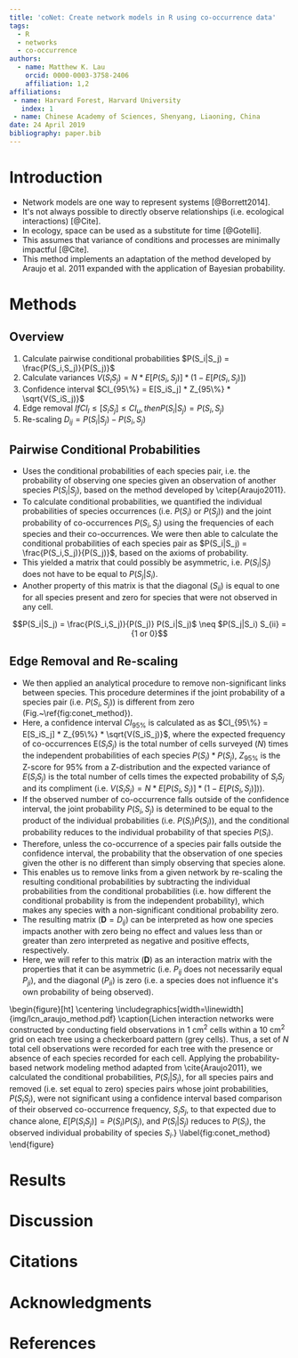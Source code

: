 ```yaml
---
title: 'coNet: Create network models in R using co-occurrence data'
tags:
  - R
  - networks
  - co-occurrence
authors:
  - name: Matthew K. Lau
    orcid: 0000-0003-3758-2406
    affiliation: 1,2
affiliations:
 - name: Harvard Forest, Harvard University 
   index: 1
 - name: Chinese Academy of Sciences, Shenyang, Liaoning, China 
date: 24 April 2019
bibliography: paper.bib
---
```



# Introduction

* Network models are one way to represent systems [@Borrett2014].
* It's not always possible to directly observe relationships
  (i.e. ecological interactions) [@Cite].
* In ecology, space can be used as a substitute for time [@Gotelli].
* This assumes that variance of conditions and processes are minimally
  impactful [@Cite].
* This method implements an adaptation of the method developed by
  Araujo et al. 2011 expanded with the application of Bayesian
  probability.

# Methods

## Overview

1. Calculate pairwise conditional probabilities $P(S_i|S_j) = \frac{P(S_i,S_j)}{P(S_j)}$
2. Calculate variances $V(S_iS_j) = N * E[P(S_i,S_j)] * (1 -
E[P(S_i,S_j)])$
3. Confidence interval $CI_{95\%} = E[S_iS_j] * Z_{95\%} * \sqrt{V(S_iS_j)}$
4. Edge removal $If CI_{l} \leq [S_iS_j] \leq CI_{u}, then P(S_i|S_j) = P(S_i,S_j)$
5. Re-scaling $D_{ij} = P(S_i|S_j) - P(S_i,S_j)$

## Pairwise Conditional Probabilities

* Uses the conditional probabilities of each species pair, i.e. the
probability of observing one species given an observation of another
species $P(S_i | S_j)$, based on the method developed by
\citep{Araujo2011}. 
* To calculate conditional probabilities, we quantified the individual
probabilities of species occurrences (i.e. $P(S_i)$ or $P(S_j)$) and
the joint probability of co-occurrences $P(S_i,S_j)$ using the
frequencies of each species and their co-occurrences. We were then
able to calculate the conditional probabilities of each species pair
as $P(S_i|S_j) = \frac{P(S_i,S_j)}{P(S_j)}$, based on the axioms of
probability. 
* This yielded a matrix that could possibly be asymmetric,
i.e. $P(S_i|S_j)$ does not have to be equal to $P(S_j|S_i)$.
* Another property of this matrix is that the diagonal ($S_{ii}$) is
equal to one for all species present and zero for species that were
not observed in any cell.

```math
P(S_i|S_j) = \frac{P(S_i,S_j)}{P(S_j)}

P(S_i|S_j)$ \neq $P(S_j|S_i)

S_{ii} = {1 or 0}
```


## Edge Removal and Re-scaling

* We then applied an analytical procedure to remove non-significant
links between species. This procedure determines if the joint
probability of a species pair (i.e. $P(S_i,S_j)$) is different from
zero (Fig.~\ref{fig:conet_method}).
* Here, a confidence interval $CI_{95\%}$ is calculated as as
$CI_{95\%} = E[S_iS_j] * Z_{95\%} * \sqrt{V(S_iS_j)}$, where the
expected frequency of co-occurrences E($S_iS_j$) is the total number
of cells surveyed ($N$) times the independent probabilities of each
species $P(S_i) * P(S_j)$, $Z_{95\%}$ is the Z-score for 95\% from a
Z-distribution and the expected variance of $E(S_iS_j)$ is the total
number of cells times the expected probability of $S_iS_j$ and its
compliment (i.e. $V(S_iS_j) = N * E[P(S_i,S_j)] * (1 -
E[P(S_i,S_j)])$). 
* If the observed number of co-occurrence falls outside of the
confidence interval, the joint probability $P(S_i,S_j)$ is determined
to be equal to the product of the individual probabilities
(i.e. $P(S_i) \dot P(S_j)$), and the conditional probability reduces
to the individual probability of that species $P(S_i)$.
* Therefore, unless the co-occurrence of a species pair falls outside
the confidence interval, the probability that the observation of one
species given the other is no different than simply observing that
species alone. 
* This enables us to remove links from a given network by
re-scaling the resulting conditional probabilities by subtracting the
individual probabilities from the conditional probabilities (i.e. how
different the conditional probability is from the independent
probability), which makes any species with a non-significant
conditional probability zero. 
* The resulting matrix ($\mathbf{D} = D_{ij}$) can be interpreted as
how one species impacts another with zero being no effect and values
less than or greater than zero interpreted as negative and positive
effects, respectively. 
* Here, we will refer to this matrix ($\mathbf{D}$) as an interaction
matrix with the properties that it can be asymmetric (i.e. $P_{ij}$
does not necessarily equal $P_{ji}$), and the diagonal ($P_{ii}$) is
zero (i.e. a species does not influence it's own probability of being
observed).


\begin{figure}[ht]
\centering
\includegraphics[width=\linewidth]{img/lcn_araujo_method.pdf}
\caption{Lichen interaction networks were constructed by conducting
  field observations in 1 cm$^2$ cells within a 10 cm$^2$ grid on each
  tree using a checkerboard pattern (grey cells). Thus, a set of $N$
  total cell observations were recorded for each tree with the
  presence or absence of each species recorded for each cell. Applying
  the probability-based network modeling method adapted from
  \cite{Araujo2011}, we calculated the conditional probabilities,
  $P(S_i|S_j)$, for all species pairs and removed (i.e. set equal to
  zero) species pairs whose joint probabilities, $P(S_i S_j)$, were
  not significant using a confidence interval based comparison of
  their observed co-occurrence frequency, $S_iS_j$, to that expected
  due to chance alone, $E[P(S_iS_j)] = P(S_i) P(S_j)$, and
  $P(S_i|S_j)$ reduces to $P(S_i)$, the observed individual
  probability of species $S_i$.}
\label{fig:conet_method}
\end{figure}



# Results

# Discussion

# Citations

# Acknowledgments

# References
